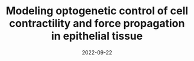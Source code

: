 ---
type: invited talk
highlight: True
authors: ['']
title: "Modeling optogenetic control of cell contractility and force propagation in epithelial tissue"
event: European Conference on Mathematical and Theoretical Biology
event_url: 
location: Heidelberg University
address:
  city: Heidelberg
  country: Germany
date: 2022-09-22
all_day: True
---